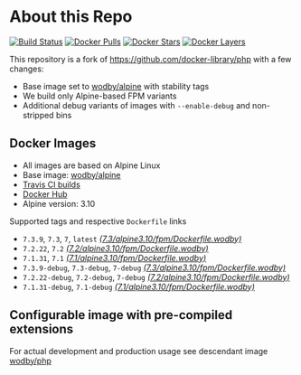 # About this Repo

[![Build Status](https://travis-ci.org/wodby/base-php.svg?branch=master)](https://travis-ci.org/wodby/base-php)
[![Docker Pulls](https://img.shields.io/docker/pulls/wodby/base-php.svg)](https://hub.docker.com/r/wodby/base-php)
[![Docker Stars](https://img.shields.io/docker/stars/wodby/base-php.svg)](https://hub.docker.com/r/wodby/base-php)
[![Docker Layers](https://images.microbadger.com/badges/image/wodby/base-php.svg)](https://microbadger.com/images/wodby/base-php)

This repository is a fork of https://github.com/docker-library/php with a few changes:

* Base image set to [wodby/alpine](https://github.com/wodby/alpine) with stability tags
* We build only Alpine-based FPM variants
* Additional debug variants of images with `--enable-debug` and non-stripped bins

## Docker Images

* All images are based on Alpine Linux
* Base image: [wodby/alpine](https://github.com/wodby/alpine)
* [Travis CI builds](https://travis-ci.org/wodby/base-php) 
* [Docker Hub](https://hub.docker.com/r/wodby/base-php)
* Alpine version: 3.10

Supported tags and respective `Dockerfile` links

* `7.3.9`, `7.3`, `7`, `latest` [_(7.3/alpine3.10/fpm/Dockerfile.wodby)_]
* `7.2.22`, `7.2` [_(7.2/alpine3.10/fpm/Dockerfile.wodby)_]
* `7.1.31`, `7.1` [_(7.1/alpine3.10/fpm/Dockerfile.wodby)_]
* `7.3.9-debug`, `7.3-debug`, `7-debug` [_(7.3/alpine3.10/fpm/Dockerfile.wodby)_]
* `7.2.22-debug`, `7.2-debug`, `7-debug` [_(7.2/alpine3.10/fpm/Dockerfile.wodby)_]
* `7.1.31-debug`, `7.1-debug` [_(7.1/alpine3.10/fpm/Dockerfile.wodby)_]

## Configurable image with pre-compiled extensions

For actual development and production usage see descendant image [wodby/php](https://github.com/wodby/php)

[_(7.3/alpine3.10/fpm/Dockerfile.wodby)_]: https://github.com/wodby/base-php/tree/master/7.3/alpine3.10/fpm/Dockerfile.wodby
[_(7.2/alpine3.10/fpm/Dockerfile.wodby)_]: https://github.com/wodby/base-php/tree/master/7.2/alpine3.10/fpm/Dockerfile.wodby
[_(7.1/alpine3.10/fpm/Dockerfile.wodby)_]: https://github.com/wodby/base-php/tree/master/7.1/alpine3.10/fpm/Dockerfile.wodby
